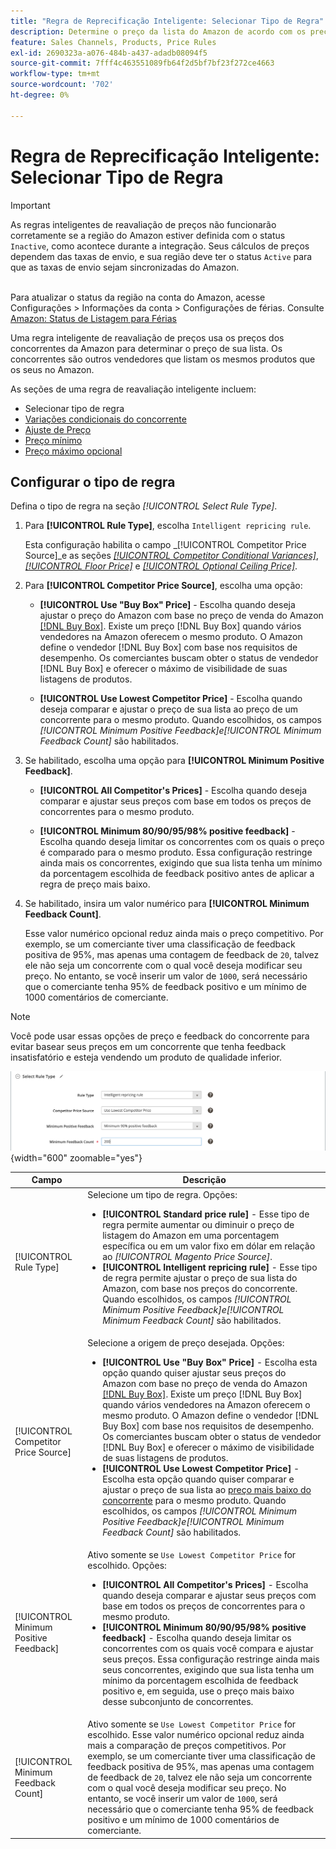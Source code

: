 ```yaml
---
title: "Regra de Reprecificação Inteligente: Selecionar Tipo de Regra"
description: Determine o preço da lista do Amazon de acordo com os preços da concorrência criando uma regra de reavaliação inteligente.
feature: Sales Channels, Products, Price Rules
exl-id: 2690323a-a076-484b-a437-adadb08094f5
source-git-commit: 7fff4c463551089fb64f2d5bf7bf23f272ce4663
workflow-type: tm+mt
source-wordcount: '702'
ht-degree: 0%

---
```


# Regra de Reprecificação Inteligente: Selecionar Tipo de Regra

>[!IMPORTANT]
>
>As regras inteligentes de reavaliação de preços não funcionarão corretamente se a região do Amazon estiver definida com o status `Inactive`, como acontece durante a integração. Seus cálculos de preços dependem das taxas de envio, e sua região deve ter o status `Active` para que as taxas de envio sejam sincronizadas do Amazon.<br><br>
>
>Para atualizar o status da região na conta do Amazon, acesse Configurações > Informações da conta > Configurações de férias. Consulte [Amazon: Status de Listagem para Férias](https://sellercentral.amazon.com/gp/help/help.html?itemID=200135620/&quot;target=&quot;_blank)

Uma regra inteligente de reavaliação de preços usa os preços dos concorrentes da Amazon para determinar o preço de sua lista. Os concorrentes são outros vendedores que listam os mesmos produtos que os seus no Amazon.

As seções de uma regra de reavaliação inteligente incluem:

- Selecionar tipo de regra
- [Variações condicionais do concorrente](./competitor-conditional-variances.md)
- [Ajuste de Preço](./price-adjustment.md)
- [Preço mínimo](./floor-price.md)
- [Preço máximo opcional](./optional-ceiling-price.md)

## Configurar o tipo de regra

Defina o tipo de regra na seção _[!UICONTROL Select Rule Type]_.

1. Para **[!UICONTROL Rule Type]**, escolha `Intelligent repricing rule`.

   Esta configuração habilita o campo _[!UICONTROL Competitor Price Source]_e as seções [_[!UICONTROL Competitor Conditional Variances]_](./competitor-conditional-variances.md), [_[!UICONTROL Floor Price]_](./floor-price.md) e [_[!UICONTROL Optional Ceiling Price]_](./optional-ceiling-price.md).

1. Para **[!UICONTROL Competitor Price Source]**, escolha uma opção:

   - **[!UICONTROL Use "Buy Box" Price]** - Escolha quando deseja ajustar o preço do Amazon com base no preço de venda do Amazon [[!DNL Buy Box]](./buy-box-competitor-pricing.md). Existe um preço [!DNL Buy Box] quando vários vendedores na Amazon oferecem o mesmo produto. O Amazon define o vendedor [!DNL Buy Box] com base nos requisitos de desempenho. Os comerciantes buscam obter o status de vendedor [!DNL Buy Box] e oferecer o máximo de visibilidade de suas listagens de produtos.

   - **[!UICONTROL Use Lowest Competitor Price]** - Escolha quando deseja comparar e ajustar o preço de sua lista ao preço de um concorrente para o mesmo produto. Quando escolhidos, os campos _[!UICONTROL Minimum Positive Feedback]_e_[!UICONTROL Minimum Feedback Count]_ são habilitados.

1. Se habilitado, escolha uma opção para **[!UICONTROL Minimum Positive Feedback]**.

   - **[!UICONTROL All Competitor's Prices]** - Escolha quando deseja comparar e ajustar seus preços com base em todos os preços de concorrentes para o mesmo produto.

   - **[!UICONTROL Minimum 80/90/95/98% positive feedback]** - Escolha quando deseja limitar os concorrentes com os quais o preço é comparado para o mesmo produto. Essa configuração restringe ainda mais os concorrentes, exigindo que sua lista tenha um mínimo da porcentagem escolhida de feedback positivo antes de aplicar a regra de preço mais baixo.

1. Se habilitado, insira um valor numérico para **[!UICONTROL Minimum Feedback Count]**.

   Esse valor numérico opcional reduz ainda mais o preço competitivo. Por exemplo, se um comerciante tiver uma classificação de feedback positiva de 95%, mas apenas uma contagem de feedback de `20`, talvez ele não seja um concorrente com o qual você deseja modificar seu preço. No entanto, se você inserir um valor de `1000`, será necessário que o comerciante tenha 95% de feedback positivo e um mínimo de 1000 comentários de comerciante.

>[!NOTE]
>
>Você pode usar essas opções de preço e feedback do concorrente para evitar basear seus preços em um concorrente que tenha feedback insatisfatório e esteja vendendo um produto de qualidade inferior.

![Regra inteligente de reavaliação de preços - selecione o tipo de regra](assets/ob-intelligent-price-rule-type.png){width="600" zoomable="yes"}

| Campo | Descrição |
|----------------------------------------|-----------------------------------------------------------------------------------------------------------------------------------------------------------------------------------------------------------------------------------------------------------------------------------------------------------------------------------------------------------------------------------------------------------------------------------------------------------------------------------------------------------------------------------------------------------------------------------------------------------------------------------------------------------------------------------------------------------------------------------------------------------------------------------------------------------------------------------------------------------------------------------------|
| [!UICONTROL Rule Type] | Selecione um tipo de regra. Opções:<ul><li>**[!UICONTROL Standard price rule]** - Esse tipo de regra permite aumentar ou diminuir o preço de listagem do Amazon em uma porcentagem específica ou em um valor fixo em dólar em relação ao _[!UICONTROL Magento Price Source]_. </li><li>**[!UICONTROL Intelligent repricing rule]** - Esse tipo de regra permite ajustar o preço de sua lista do Amazon, com base nos preços do concorrente. Quando escolhidos, os campos _[!UICONTROL Minimum Positive Feedback]_e_[!UICONTROL Minimum Feedback Count]_ são habilitados.</li></ul> |
| [!UICONTROL Competitor Price Source] | Selecione a origem de preço desejada. Opções:<ul><li>**[!UICONTROL Use "Buy Box" Price]** - Escolha esta opção quando quiser ajustar seus preços do Amazon com base no preço de venda do Amazon [[!DNL Buy Box]](./buy-box-competitor-pricing.md). Existe um preço [!DNL Buy Box] quando vários vendedores na Amazon oferecem o mesmo produto. O Amazon define o vendedor [!DNL Buy Box] com base nos requisitos de desempenho. Os comerciantes buscam obter o status de vendedor [!DNL Buy Box] e oferecer o máximo de visibilidade de suas listagens de produtos.</li><li>**[!UICONTROL Use Lowest Competitor Price]** - Escolha esta opção quando quiser comparar e ajustar o preço de sua lista ao [preço mais baixo do concorrente](./lowest-competitor-pricing.md) para o mesmo produto. Quando escolhidos, os campos _[!UICONTROL Minimum Positive Feedback]_e_[!UICONTROL Minimum Feedback Count]_ são habilitados.</li></ul> |
| [!UICONTROL Minimum Positive Feedback] | Ativo somente se `Use Lowest Competitor Price` for escolhido. Opções:<ul><li>**[!UICONTROL All Competitor's Prices]** - Escolha quando deseja comparar e ajustar seus preços com base em todos os preços de concorrentes para o mesmo produto.</li><li>**[!UICONTROL Minimum 80/90/95/98% positive feedback]** - Escolha quando deseja limitar os concorrentes com os quais você compara e ajustar seus preços. Essa configuração restringe ainda mais seus concorrentes, exigindo que sua lista tenha um mínimo da porcentagem escolhida de feedback positivo e, em seguida, use o preço mais baixo desse subconjunto de concorrentes.</li></ul> |
| [!UICONTROL Minimum Feedback Count] | Ativo somente se `Use Lowest Competitor Price` for escolhido. Esse valor numérico opcional reduz ainda mais a comparação de preços competitivos. Por exemplo, se um comerciante tiver uma classificação de feedback positiva de 95%, mas apenas uma contagem de feedback de `20`, talvez ele não seja um concorrente com o qual você deseja modificar seu preço. No entanto, se você inserir um valor de `1000`, será necessário que o comerciante tenha 95% de feedback positivo e um mínimo de 1000 comentários de comerciante. |
